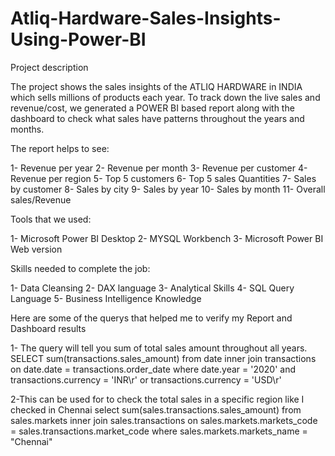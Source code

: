 # Atliq-Hardware-Sales-Insights-Using-Power-BI


Project description

The project shows the sales insights of the ATLIQ HARDWARE in INDIA which sells millions of products each year. To track down the live sales and revenue/cost, we generated a POWER BI based report along with the dashboard to check what sales have patterns throughout the years and months.

The report helps to see:

1- Revenue per year
2- Revenue per month
3- Revenue per customer
4- Revenue per region
5- Top 5 customers
6- Top 5 sales Quantities
7- Sales by customer
8- Sales by city
9- Sales by year
10- Sales by month
11- Overall sales/Revenue

Tools that we used:

1- Microsoft Power BI Desktop
2- MYSQL Workbench
3- Microsoft Power BI Web version


Skills needed to complete the job:

1- Data Cleansing
2- DAX language
3- Analytical Skills
4- SQL Query Language
5- Business Intelligence Knowledge



Here are some of the querys that helped me to verify my Report and Dashboard results

1- The query will tell you sum of total sales amount throughout all years.
SELECT sum(transactions.sales_amount) from date inner join transactions on date.date = transactions.order_date where date.year = '2020' and transactions.currency = 'INR\r' or transactions.currency = 'USD\r'

2-This can be used for to check the total sales in a specific region like I checked in Chennai
select sum(sales.transactions.sales_amount) from sales.markets inner join sales.transactions on sales.markets.markets_code = sales.transactions.market_code where sales.markets.markets_name = "Chennai"


